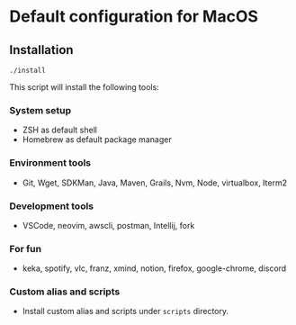 # Default configuration for MacOS

## Installation

```shell
./install
```

This script will install the following tools:

### System setup
- ZSH as default shell
- Homebrew as default package manager

### Environment tools
- Git, Wget, SDKMan, Java, Maven, Grails, Nvm, Node, virtualbox, Iterm2

### Development tools
- VSCode, neovim, awscli, postman, Intellij, fork

### For fun
- keka, spotify, vlc, franz, xmind, notion, firefox, google-chrome, discord

### Custom alias and scripts
- Install custom alias and scripts under `scripts` directory.

